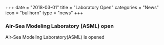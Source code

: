 +++
date = "2018-03-01"
title = "Laboratory Open"
categories = "News"
icon = "bullhorn"
type = "news"
+++

### Air-Sea Modeling Laboratory (ASML) open
Air-Sea Modeling Laboratory(ASML) is opened
